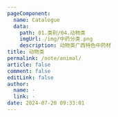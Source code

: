 ```yaml
---
pageComponent: 
  name: Catalogue
  data: 
    path: 01.类别/04.动物类
    imgUrl: /img/中药分类.png
    description: 动物类广西特色中药材
title: 动物类
permalink: /note/animal/
article: false
comment: false
editLink: false
author: 
  name: ·
  link: ·
date: 2024-07-20 09:33:01
---
```

